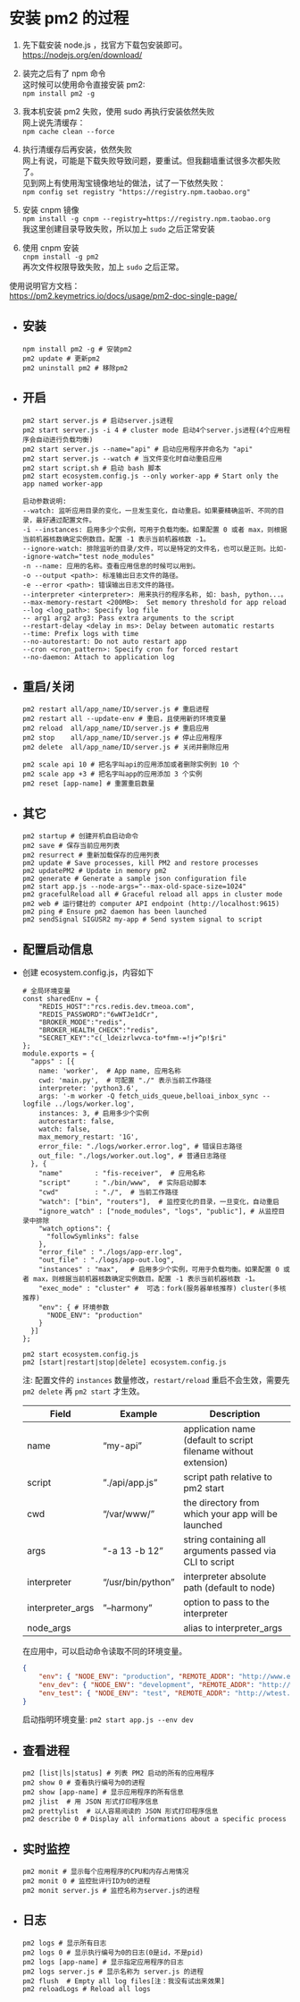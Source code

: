 
# 安装 pm2 的过程

1. 先下载安装 node.js ，找官方下载包安装即可。  
    <https://nodejs.org/en/download/>

2. 装完之后有了 npm 命令  
    这时候可以使用命令直接安装 pm2:  
    `npm install pm2 -g`

3. 我本机安装 pm2 失败，使用 sudo 再执行安装依然失败  
    网上说先清缓存：  
    `npm cache clean --force`

4. 执行清缓存后再安装，依然失败  
    网上有说，可能是下载失败导致问题，要重试。但我翻墙重试很多次都失败了。  
    见到网上有使用淘宝镜像地址的做法，试了一下依然失败：  
    `npm config set registry "https://registry.npm.taobao.org"`

5. 安装 cnpm 镜像  
    `npm install -g cnpm --registry=https://registry.npm.taobao.org`  
    我这里创建目录导致失败，所以加上 `sudo` 之后正常安装

6. 使用 cnpm 安装  
    `cnpm install -g pm2`  
    再次文件权限导致失败，加上 `sudo` 之后正常。


使用说明官方文档：  
    <https://pm2.keymetrics.io/docs/usage/pm2-doc-single-page/>


- ## 安装
    ```shell script
    npm install pm2 -g # 安装pm2
    pm2 update # 更新pm2
    pm2 uninstall pm2 # 移除pm2
    ```

- ## 开启
    ```shell script
    pm2 start server.js # 启动server.js进程
    pm2 start server.js -i 4 # cluster mode 启动4个server.js进程(4个应用程序会自动进行负载均衡)
    pm2 start server.js --name="api" # 启动应用程序并命名为 "api"
    pm2 start server.js --watch # 当文件变化时自动重启应用
    pm2 start script.sh # 启动 bash 脚本
    pm2 start ecosystem.config.js --only worker-app # Start only the app named worker-app
    ```

    ```text
    启动参数说明:
    --watch: 监听应用目录的变化，一旦发生变化，自动重启。如果要精确监听、不同的目录，最好通过配置文件。
    -i --instances: 启用多少个实例，可用于负载均衡。如果配置 0 或者 max，则根据当前机器核数确定实例数目。配置 -1 表示当前机器核数 -1。
    --ignore-watch: 排除监听的目录/文件，可以是特定的文件名，也可以是正则。比如--ignore-watch="test node_modules"
    -n --name: 应用的名称。查看应用信息的时候可以用到。
    -o --output <path>: 标准输出日志文件的路径。
    -e --error <path>: 错误输出日志文件的路径。
    --interpreter <interpreter>: 用来执行的程序名称, 如: bash, python...。
    --max-memory-restart <200MB>:  Set memory threshold for app reload
    --log <log_path>: Specify log file
    -- arg1 arg2 arg3: Pass extra arguments to the script
    --restart-delay <delay in ms>: Delay between automatic restarts
    --time: Prefix logs with time
    --no-autorestart: Do not auto restart app
    --cron <cron_pattern>: Specify cron for forced restart
    --no-daemon: Attach to application log
    ```

- ## 重启/关闭
    ```shell script
    pm2 restart all/app_name/ID/server.js # 重启进程
    pm2 restart all --update-env # 重启，且使用新的环境变量
    pm2 reload  all/app_name/ID/server.js # 重启应用
    pm2 stop    all/app_name/ID/server.js # 停止应用程序
    pm2 delete  all/app_name/ID/server.js # 关闭并删除应用

    pm2 scale api 10 # 把名字叫api的应用添加或者删除实例到 10 个
    pm2 scale app +3 # 把名字叫app的应用添加 3 个实例
    pm2 reset [app-name] # 重置重启数量
    ```

- ## 其它
    ```shell script
    pm2 startup # 创建开机自启动命令
    pm2 save # 保存当前应用列表
    pm2 resurrect # 重新加载保存的应用列表
    pm2 update # Save processes, kill PM2 and restore processes
    pm2 updatePM2 # Update in memory pm2
    pm2 generate # Generate a sample json configuration file
    pm2 start app.js --node-args="--max-old-space-size=1024"
    pm2 gracefulReload all # Graceful reload all apps in cluster mode
    pm2 web # 运行健壮的 computer API endpoint (http://localhost:9615)
    pm2 ping # Ensure pm2 daemon has been launched
    pm2 sendSignal SIGUSR2 my-app # Send system signal to script
    ```

- ## 配置启动信息
- 创建 ecosystem.config.js，内容如下
    ```shell script
    # 全局环境变量
    const sharedEnv = {
        "REDIS_HOST":"rcs.redis.dev.tmeoa.com",
        "REDIS_PASSWORD":"6wWTJe1dCr",
        "BROKER_MODE":"redis",
        "BROKER_HEALTH_CHECK":"redis",
        "SECRET_KEY":"c(_ldeizrlwvca-to*fmm-=!j+^p!$ri"
    };
    module.exports = {
      "apps" : [{
        name: 'worker',  # App name, 应用名称
        cwd: 'main.py',  # 可配置 "./" 表示当前工作路径
        interpreter: 'python3.6',
        args: '-m worker -Q fetch_uids_queue,belloai_inbox_sync --logfile ../logs/worker.log',
        instances: 3, # 启用多少个实例
        autorestart: false,
        watch: false,
        max_memory_restart: '1G',
        error_file: "./logs/worker.error.log", # 错误日志路径
        out_file: "./logs/worker.out.log", # 普通日志路径
      }, {
        "name"        : "fis-receiver",  # 应用名称
        "script"      : "./bin/www",  # 实际启动脚本
        "cwd"         : "./",  # 当前工作路径
        "watch": ["bin", "routers"],  # 监控变化的目录，一旦变化，自动重启
        "ignore_watch" : ["node_modules", "logs", "public"], # 从监控目录中排除
        "watch_options": {
          "followSymlinks": false
        },
        "error_file" : "./logs/app-err.log",
        "out_file" : "./logs/app-out.log",
        "instances" : "max",   # 启用多少个实例，可用于负载均衡。如果配置 0 或者 max，则根据当前机器核数确定实例数目。配置 -1 表示当前机器核数 -1。
        "exec_mode" : "cluster" #  可选：fork(服务器单核推荐) cluster(多核推荐)
        "env": { # 环境参数
          "NODE_ENV": "production"
        }
      }]
    };

    pm2 start ecosystem.config.js
    pm2 [start|restart|stop|delete] ecosystem.config.js
    ```
    注: 配置文件的 `instances` 数量修改，`restart/reload` 重启不会生效，需要先 `pm2 delete` 再 `pm2 start` 才生效。

    Field | Example | Description
    --- | --- | ---
    name | “my-api” | application name (default to script filename without extension)
    script | ”./api/app.js” | script path relative to pm2 start
    cwd | “/var/www/” | the directory from which your app will be launched
    args | “-a 13 -b 12” | string containing all arguments passed via CLI to script
    interpreter | “/usr/bin/python” | interpreter absolute path (default to node)
    interpreter_args | ”–harmony” | option to pass to the interpreter
    node_args |  | alias to interpreter_args

    在应用中，可以启动命令读取不同的环境变量。
    ```json
    {
        "env": { "NODE_ENV": "production", "REMOTE_ADDR": "http://www.example.com/" },
        ​"env_dev": { "NODE_ENV": "development", "REMOTE_ADDR": "http://wdev.example.com/" },
        ​"env_test": { "NODE_ENV": "test", "REMOTE_ADDR": "http://wtest.example.com/" }
    }
    ```
    启动指明环境变量:
    `pm2 start app.js --env dev`

- ## 查看进程
    ```shell script
    pm2 [list|ls|status] # 列表 PM2 启动的所有的应用程序
    pm2 show 0 # 查看执行编号为0的进程
    pm2 show [app-name] # 显示应用程序的所有信息
    pm2 jlist  # 用 JSON 形式打印程序信息
    pm2 prettylist  # 以人容易阅读的 JSON 形式打印程序信息
    pm2 describe 0 # Display all informations about a specific process
    ```

- ## 实时监控
    ```shell script
    pm2 monit # 显示每个应用程序的CPU和内存占用情况
    pm2 monit 0 # 监控批评行ID为0的进程
    pm2 monit server.js # 监控名称为server.js的进程
    ```

- ## 日志
    ```shell script
    pm2 logs # 显示所有日志
    pm2 logs 0 # 显示执行编号为0的日志(0是id，不是pid)
    pm2 logs [app-name] # 显示指定应用程序的日志
    pm2 logs server.js # 显示名称为 server.js 的进程
    pm2 flush  # Empty all log files[注：我没有试出来效果]
    pm2 reloadLogs # Reload all logs
    ```

